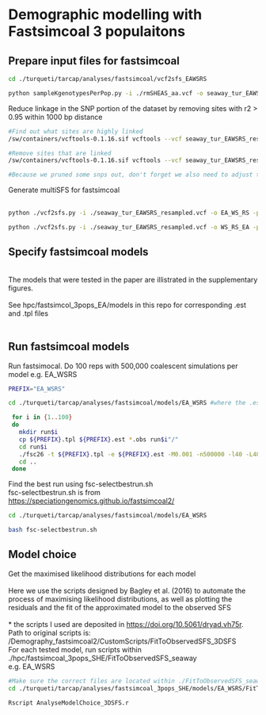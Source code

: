 Demographic modelling with Fastsimcoal 3 populaitons
================

## Prepare input files for fastsimcoal

``` bash
cd ./turqueti/tarcap/analyses/fastsimcoal/vcf2sfs_EAWSRS

python sampleKgenotypesPerPop.py -i ./rmSHEAS_aa.vcf -o seaway_tur_EAWSRS_resampled.vcf -p EAWSRS_original_diploid_popmap.txt -k Ross:8,EA:5,Weddell:15 -v
```

Reduce linkage in the SNP portion of the dataset by removing sites with
r2 \> 0.95 within 1000 bp distance

``` bash
#Find out what sites are highly linked 
/sw/containers/vcftools-0.1.16.sif vcftools --vcf seaway_tur_EAWSRS_resampled.vcf --geno-r2 --min-r2 .95 --ld-window-bp 1000 --out ld_window_1000

#Remove sites that are linked
/sw/containers/vcftools-0.1.16.sif vcftools --vcf seaway_tur_EAWSRS_resampled.vcf --exclude sitesLDprune.tsv --out seaway_tur_EAWSRS_resampled_LDpruned --recode --recode-INFO-all

#Because we pruned some snps out, don't forget we also need to adjust the number of monomorphic sites proportional to the number of SNPS retained post linkage pruning 
```

Generate multiSFS for fastsimcoal  
<br>

``` bash
python ./vcf2sfs.py -i ./seaway_tur_EAWSRS_resampled.vcf -o EA_WS_RS -p ./seaway_tur_EAWSRS_resampled_popmap.txt -q EA,Weddell,Ross -v

python ./vcf2sfs.py -i ./seaway_tur_EAWSRS_resampled.vcf -o WS_RS_EA -p ./seaway_tur_EAWSRS_resampled_popmap.txt -q Weddell,Ross,EA -v
```

## Specify fastsimcoal models

<br> The models that were tested in the paper are illistrated in the
supplementary figures.  
<br> See hpc/fastsimcol_3pops_EA/models in this repo for corresponding
.est and .tpl files  
<br>

## Run fastsimcoal models

Run fastsimocal. Do 100 reps with 500,000 coalescent simulations per
model e.g. EA_WSRS

``` bash
PREFIX="EA_WSRS"

cd ./turqueti/tarcap/analyses/fastsimcoal/models/EA_WSRS #where the .est, .tpl and .obs are

 for i in {1..100}
 do
   mkdir run$i
   cp ${PREFIX}.tpl ${PREFIX}.est *.obs run$i"/"
   cd run$i
   ./fsc26 -t ${PREFIX}.tpl -e ${PREFIX}.est -M0.001 -n500000 -l40 -L40 -C10 -c10 -B10 -d --multiSFS &> log.oe
   cd ..
 done
```

Find the best run using fsc-selectbestrun.sh  
fsc-selectbestrun.sh is from
<https://speciationgenomics.github.io/fastsimcoal2/>

``` bash
cd ./turqueti/tarcap/analyses/fastsimcoal/models/EA_WSRS

bash fsc-selectbestrun.sh
```

## Model choice

Get the maximised likelihood distributions for each model  
<br> Here we use the scripts designed by Bagley et al. (2016) to
automate the process of maximising likelihood distributions, as well as
plotting the residuals and the fit of the approximated model to the
observed SFS  
<br> \* the scripts I used are deposited in
<https://doi.org/10.5061/dryad.vh75r>. Path to original scripts is:
/Demography_fastsimcoal2/CustomScripts/FitToObservedSFS_3DSFS  
For each tested model, run scripts within
./hpc/fastsimcoal_3pops_SHE/FitToObservedSFS_seaway  
e.g. EA_WSRS

``` bash
#Make sure the correct files are located within ./FitToObservedSFS_seaway/FilesRequired
cd ./turqueti/tarcap/analyses/fastsimcoal_3pops_SHE/models/EA_WSRS/FitToObservedSFS_seaway

Rscript AnalyseModelChoice_3DSFS.r
```
